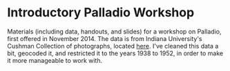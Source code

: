 Introductory Palladio Workshop
==========  

Materials (including data, handouts, and slides) for a workshop on Palladio, first offered in November 2014. The data is from Indiana University's Cushman Collection of photographs, located [here](https://github.com/iulibdcs/cushman_photos). I've cleaned this data a bit, geocoded it, and restricted it to the years 1938 to 1952, in order to make it more manageable to work with.
